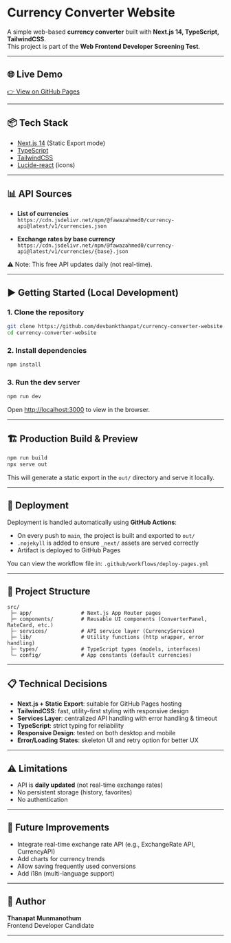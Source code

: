 # Currency Converter Website

A simple web-based **currency converter** built with **Next.js 14, TypeScript, TailwindCSS**.  
This project is part of the **Web Frontend Developer Screening Test**.

---

## 🌐 Live Demo
[👉 View on GitHub Pages](https://devbankthanpat.github.io/currency-converter-website/)

---

## 📦 Tech Stack
- [Next.js 14](https://nextjs.org/) (Static Export mode)
- [TypeScript](https://www.typescriptlang.org/)
- [TailwindCSS](https://tailwindcss.com/)
- [Lucide-react](https://lucide.dev/) (icons)

---

## 📊 API Sources
- **List of currencies**  
  `https://cdn.jsdelivr.net/npm/@fawazahmed0/currency-api@latest/v1/currencies.json`

- **Exchange rates by base currency**  
  `https://cdn.jsdelivr.net/npm/@fawazahmed0/currency-api@latest/v1/currencies/{base}.json`

⚠️ Note: This free API updates daily (not real-time).

---

## ▶️ Getting Started (Local Development)

### 1. Clone the repository
```bash
git clone https://github.com/devbankthanpat/currency-converter-website.git
cd currency-converter-website
```

### 2. Install dependencies
```bash
npm install
```

### 3. Run the dev server
```bash
npm run dev
```
Open [http://localhost:3000](http://localhost:3000) to view in the browser.

---

## 🏗 Production Build & Preview

```bash
npm run build
npx serve out
```
This will generate a static export in the `out/` directory and serve it locally.

---

## 🚀 Deployment
Deployment is handled automatically using **GitHub Actions**:

- On every push to `main`, the project is built and exported to `out/`
- `.nojekyll` is added to ensure `_next/` assets are served correctly
- Artifact is deployed to GitHub Pages

You can view the workflow file in: `.github/workflows/deploy-pages.yml`

---

## 📂 Project Structure

```
src/
 ├─ app/                # Next.js App Router pages
 ├─ components/         # Reusable UI components (ConverterPanel, RateCard, etc.)
 ├─ services/           # API service layer (CurrencyService)
 ├─ lib/                # Utility functions (http wrapper, error handling)
 ├─ types/              # TypeScript types (models, interfaces)
 └─ config/             # App constants (default currencies)
```

---

## 📋 Technical Decisions
- **Next.js + Static Export**: suitable for GitHub Pages hosting  
- **TailwindCSS**: fast, utility-first styling with responsive design  
- **Services Layer**: centralized API handling with error handling & timeout  
- **TypeScript**: strict typing for reliability  
- **Responsive Design**: tested on both desktop and mobile  
- **Error/Loading States**: skeleton UI and retry option for better UX

---

## ⚠️ Limitations
- API is **daily updated** (not real-time exchange rates)  
- No persistent storage (history, favorites)  
- No authentication

---

## 🔮 Future Improvements
- Integrate real-time exchange rate API (e.g., ExchangeRate API, CurrencyAPI)  
- Add charts for currency trends  
- Allow saving frequently used conversions  
- Add i18n (multi-language support)

---

## 👤 Author
**Thanapat Munmanothum**  
Frontend Developer Candidate

---
